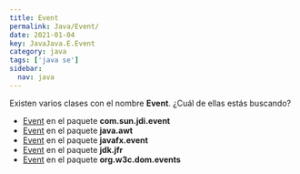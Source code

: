 ```yaml
---
title: Event
permalink: Java/Event/
date: 2021-01-04
key: JavaJava.E.Event
category: java
tags: ['java se']
sidebar: 
  nav: java
---
```


Existen varios clases con el nombre **Event**. ¿Cuál de ellas estás buscando?
<ul>
<li><a href="/Java/Event-com-sun-jdi-event/">Event</a> en el paquete <strong>com.sun.jdi.event</strong></li>
<li><a href="/Java/Event-java-awt/">Event</a> en el paquete <strong>java.awt</strong></li>
<li><a href="/Java/Event-javafx-event/">Event</a> en el paquete <strong>javafx.event</strong></li>
<li><a href="/Java/Event-jdk-jfr/">Event</a> en el paquete <strong>jdk.jfr</strong></li>
<li><a href="/Java/Event-org-w3c-dom-events/">Event</a> en el paquete <strong>org.w3c.dom.events</strong></li>
<ul>

